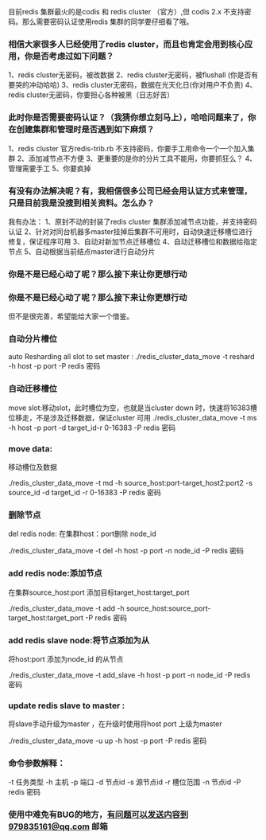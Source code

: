 目前redis 集群最火的是codis 和 redis cluster （官方）,但 codis 2.x 不支持密码。那么需要密码认证使用redis 集群的同学要仔细看了哦。
 
### 相信大家很多人已经使用了redis cluster，而且也肯定会用到核心应用，你是否考虑过如下问题？

  1、redis cluster无密码，被改数据
  2、redis cluster无密码，被flushall (你是否有要哭的冲动哈哈)
  3、redis cluster无密码，数据在光天化日(你对用户不负责)
  4、redis cluster无密码，你要担心各种被黑（日志好苦）
### 此时你是否需要密码认证？（我猜你想立刻马上），哈哈问题来了，你在创建集群和管理时是否遇到如下麻烦？
  1、redis cluster 官方redis-trib.rb 不支持密码，你要手工用命令一个一个加入集群
  2、添加减节点不方便
  3、更重要的是你的分片工具不能用，你要抓狂么？
  4、管理需要手工
  5、你要疯掉
### 有没有办法解决呢？有，我相信很多公司已经会用认证方式来管理，只是目前我是没搜到相关资料。怎么办？
我有办法：
  1、原封不动的封装了redis cluster 集群添加减节点功能，并支持密码认证
  2、针对对同台机器多master挂掉后集群不可用时，自动快速迁移槽位进行修复，保证程序可用
  3、自动对新加节点迁移槽位
  4、自动迁移槽位和数据给指定节点
  5、自动根据当前结点master进行自动分片

### 你是不是已经心动了呢？那么接下来让你更想行动

### 你是不是已经心动了呢？那么接下来让你更想行动


但不是很完善，希望能给大家一个借鉴。


### 自动分片槽位
  auto Resharding all slot to set master : 
  ./redis_cluster_data_move -t reshard -h host -p port -P redis 密码

### 自动迁移槽位
  move slot:移动slot，此时槽位为空，也就是当cluster down 时，快速将16383槽位移走，不是涉及迁移数据，保证cluster 可用
  ./redis_cluster_data_move -t ms -h host -p port -d target_id-r 0-16383 -P redis 密码

### move data: 
  移动槽位及数据

  ./redis_cluster_data_move -t md -h source_host:port-target_host2:port2 -s source_id -d target_id -r 0-16383 -P redis 密码

### 删除节点
  del redis node: 
在集群host：port删除 node_id 

  ./redis_cluster_data_move -t del -h host -p port -n node_id  -P redis 密码

### add redis node:添加节点

在集群source_host:port 添加目标target_host:target_port

  ./redis_cluster_data_move -t add -h source_host:source_port-target_host:target_port  -P redis 密码

### add redis slave node:将节点添加为从

将host:port 添加为node_id 的从节点

  ./redis_cluster_data_move -t add_slave -h host -p port -n node_id -P redis 密码

### update redis slave to master :

将slave手动升级为master ，在升级时使用将host port 上级为master 

  ./redis_cluster_data_move -u up -h host -p port  -P redis 密码


### 命令参数解释：

  -t      任务类型
  -h      主机
  -p      端口
  -d      节点id
  -s      源节点id
  -r      槽位范围
  -n      节点id
  -P      redis 密码


### 使用中难免有BUG的地方，有问题可以发送内容到979835161@qq.com 邮箱
